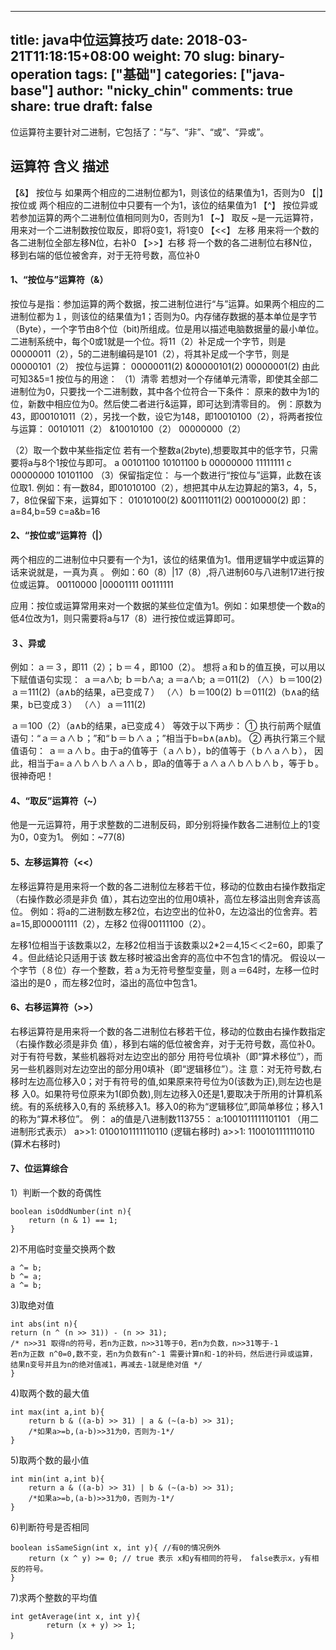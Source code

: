 

---
title: java中位运算技巧
date: 2018-03-21T11:18:15+08:00
weight: 70
slug: binary-operation
tags: ["基础"]
categories: ["java-base"]
author: "nicky_chin"
comments: true
share: true
draft: false
---


位运算符主要针对二进制，它包括了：“与”、“非”、“或”、“异或”。

## 运算符 含义 描述
【&】 按位与 如果两个相应的二进制位都为1，则该位的结果值为1，否则为0
【|】按位或 两个相应的二进制位中只要有一个为1，该位的结果值为1
【^】 按位异或 若参加运算的两个二进制位值相同则为0，否则为1
【~】 取反 ~是一元运算符，用来对一个二进制数按位取反，即将0变1，将1变0
【<<】 左移 用来将一个数的各二进制位全部左移N位，右补0
【>>】右移 将一个数的各二进制位右移N位，移到右端的低位被舍弃，对于无符号数，高位补0

#### 1、“按位与”运算符（&）
按位与是指：参加运算的两个数据，按二进制位进行“与”运算。如果两个相应的二进制位都为１，则该位的结果值为1；否则为0。内存储存数据的基本单位是字节（Byte），一个字节由8个位（bit)所组成。位是用以描述电脑数据量的最小单位。二进制系统中，每个0或1就是一个位。将11（2）补足成一个字节，则是00000011（2），5的二进制编码是101（2），将其补足成一个字节，则是00000101（2）
按位与运算：
00000011(2)
&00000101(2)
00000001(2)
由此可知3&5=1
按位与的用途：
（1）清零
若想对一个存储单元清零，即使其全部二进制位为0，只要找一个二进制数，其中各个位符合一下条件：
原来的数中为1的位，新数中相应位为0。然后使二者进行&运算，即可达到清零目的。
例：原数为43，即00101011（2），另找一个数，设它为148，即10010100（2），将两者按位与运算：
00101011（2）
&10010100（2）
00000000（2）

（2）取一个数中某些指定位
若有一个整数a(2byte),想要取其中的低字节，只需要将a与8个1按位与即可。
a 00101100 10101100
b 00000000 11111111
c 00000000 10101100
（3）保留指定位：
与一个数进行“按位与”运算，此数在该位取1.
例如：有一数84，即01010100（2），想把其中从左边算起的第3，4，5，7，8位保留下来，运算如下：
01010100(2)
&00111011(2)
00010000(2)
即：a=84,b=59
    c=a&b=16

#### 2、“按位或”运算符（|）
两个相应的二进制位中只要有一个为1，该位的结果值为1。借用逻辑学中或运算的话来说就是，一真为真
。
例如：60（8）|17（8）,将八进制60与八进制17进行按位或运算。
00110000
|00001111
00111111 

应用：按位或运算常用来对一个数据的某些位定值为1。例如：如果想使一个数a的低4位改为1，则只需要将a与17（8）进行按位或运算即可。

#### ３、异或
例如：ａ＝３，即11（2）；ｂ＝４，即100（2）。
想将ａ和ｂ的值互换，可以用以下赋值语句实现：
    ａ＝a∧b;
    ｂ＝b∧a;
    ａ＝a∧b;
ａ＝011(2)
    （∧）ｂ＝100(2)
ａ＝111(2)（a∧b的结果，a已变成７）
    （∧）ｂ＝100(2)
ｂ＝011(2)（b∧a的结果，b已变成３）
    （∧）ａ＝111(2)

ａ＝100（2）（a∧b的结果，a已变成４）
等效于以下两步：
    ① 执行前两个赋值语句：“ａ＝ａ∧ｂ；”和“ｂ＝ｂ∧ａ；”相当于b=b∧(a∧b)。
    ② 再执行第三个赋值语句： ａ＝ａ∧ｂ。由于a的值等于（ａ∧ｂ），b的值等于（ｂ∧ａ∧ｂ），
因此，相当于a=ａ∧ｂ∧ｂ∧ａ∧ｂ，即a的值等于ａ∧ａ∧ｂ∧ｂ∧ｂ，等于ｂ。
很神奇吧！

#### 4、“取反”运算符（~）
他是一元运算符，用于求整数的二进制反码，即分别将操作数各二进制位上的1变为0，0变为1。
例如：~77(8)

#### 5、左移运算符（<<）
左移运算符是用来将一个数的各二进制位左移若干位，移动的位数由右操作数指定（右操作数必须是非负
值），其右边空出的位用0填补，高位左移溢出则舍弃该高位。
例如：将a的二进制数左移2位，右边空出的位补0，左边溢出的位舍弃。若a=15,即00001111（2），左移2
位得00111100（2）。

左移1位相当于该数乘以2，左移2位相当于该数乘以2*2＝4,15＜＜2=60，即乘了４。但此结论只适用于该
数左移时被溢出舍弃的高位中不包含1的情况。
    假设以一个字节（８位）存一个整数，若ａ为无符号整型变量，则ａ＝64时，左移一位时溢出的是0
，而左移2位时，溢出的高位中包含1。

#### 6、右移运算符（>>）
右移运算符是用来将一个数的各二进制位右移若干位，移动的位数由右操作数指定（右操作数必须是非负
值），移到右端的低位被舍弃，对于无符号数，高位补0。对于有符号数，某些机器将对左边空出的部分
用符号位填补（即“算术移位”），而另一些机器则对左边空出的部分用0填补（即“逻辑移位”）。注
意：对无符号数,右移时左边高位移入0；对于有符号的值,如果原来符号位为0(该数为正),则左边也是移
入0。如果符号位原来为1(即负数),则左边移入0还是1,要取决于所用的计算机系统。有的系统移入0,有的
系统移入1。移入0的称为“逻辑移位”,即简单移位；移入1的称为“算术移位”。 
例： a的值是八进制数113755： 
   a:1001011111101101 （用二进制形式表示）
   a>>1: 0100101111110110 (逻辑右移时)
   a>>1: 1100101111110110 (算术右移时)

#### 7、位运算综合
1）判断一个数的奇偶性
```
boolean isOddNumber(int n){  
    return (n & 1) == 1;  
}                                                  
```
2)不用临时变量交换两个数
```
a ^= b;  
b ^= a;  
a ^= b;  
```
3)取绝对值
```
int abs(int n){  
return (n ^ (n >> 31)) - (n >> 31);  
/* n>>31 取得n的符号，若n为正数，n>>31等于0，若n为负数，n>>31等于-1 
若n为正数 n^0=0,数不变，若n为负数有n^-1 需要计算n和-1的补码，然后进行异或运算， 
结果n变号并且为n的绝对值减1，再减去-1就是绝对值 */  
}  
```
4)取两个数的最大值
```
int max(int a,int b){  
    return b & ((a-b) >> 31) | a & (~(a-b) >> 31);  
    /*如果a>=b,(a-b)>>31为0，否则为-1*/  
}  
```
5)取两个数的最小值
```
int min(int a,int b){  
    return a & ((a-b) >> 31) | b & (~(a-b) >> 31);  
    /*如果a>=b,(a-b)>>31为0，否则为-1*/  
}  
```
6)判断符号是否相同
```
boolean isSameSign(int x, int y){ //有0的情况例外  
    return (x ^ y) >= 0; // true 表示 x和y有相同的符号， false表示x，y有相反的符号。  
}  
```
7)求两个整数的平均值
```
int getAverage(int x, int y){  
        return (x + y) >> 1;   
｝ 
```
